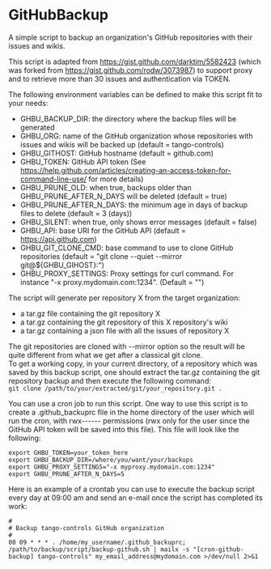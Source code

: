 # GitHubBackup
A simple script to backup an organization's GitHub repositories with their issues and wikis.

This script is adapted from https://gist.github.com/darktim/5582423 (which was forked from https://gist.github.com/rodw/3073987) to support proxy and to retrieve more than 30 issues and authentication via TOKEN.

The following environment variables can be defined to make this script fit to your needs:
* GHBU_BACKUP_DIR: the directory where the backup files will be generated
* GHBU_ORG: name of the GitHub organization whose repositories with issues and wikis will be backed up (default = tango-controls)
* GHBU_GITHOST: GitHub hostname (default = github.com)
* GHBU_TOKEN: GitHub API token (See https://help.github.com/articles/creating-an-access-token-for-command-line-use/ for more details)
* GHBU_PRUNE_OLD: when true, backups older than GHBU_PRUNE_AFTER_N_DAYS will be deleted (default = true)
* GHBU_PRUNE_AFTER_N_DAYS: the minimum age in days of backup files to delete (default = 3 (days))
* GHBU_SILENT: when true, only shows error messages (default = false)
* GHBU_API: base URI for the GitHub API (default = https://api.github.com)
* GHBU_GIT_CLONE_CMD: base command to use to clone GitHub repositories (default = "git clone --quiet --mirror git@${GHBU_GIHOST}:")
* GHBU_PROXY_SETTINGS: Proxy settings for curl command. For instance "-x proxy.mydomain.com:1234". (Default = "")

The script will generate per repository X from the target organization:
* a tar.gz file containing the git repository X
* a tar.gz containing the git repository of this X repository's wiki 
* a tar.gz containing a json file with all the issues of repository X

The git repositories are cloned with --mirror option so the result will be quite different from what we get after a classical git clone.<BR>
To get a working copy, in your current directory, of a repository which was saved by this backup script, one should extract the tar.gz containing the git repository backup and then execute the following command: <BR> `git clone /path/to/your/extracted/git/your_repository.git .`

You can use a cron job to run this script. One way to use this script is to create a .github_backuprc file in the home directory of the user which will run the cron, with rwx------ permissions (rwx only for the user since the GitHub API token will be saved into this file).
This file will look like the following:
```
export GHBU_TOKEN=your_token_here
export GHBU_BACKUP_DIR=/where/you/want/your/backups
export GHBU_PROXY_SETTINGS="-x myproxy.mydomain.com:1234"
export GHBU_PRUNE_AFTER_N_DAYS=5
```

Here is an example of a crontab you can use to execute the backup script every day at 09:00 am and send an e-mail once the script has completed its work:
```
#
# Backup tango-controls GitHub organization
#
00 09 * * * . /home/my_username/.github_backuprc; /path/to/backup/script/backup-github.sh | mailx -s "[cron-github-backup] tango-controls" my_email_address@mydomain.com >/dev/null 2>&1
```
